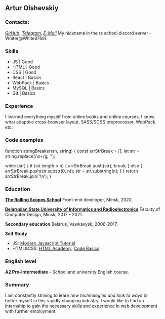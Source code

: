 ## Artur Olshevskiy

### Contacts:
[*GitHub*](https://github.com/White9769), [*Telegram*](https://t.me/White311), [*E-Mail*](mailto:white9769@gmail.com)
My nickname in the rs school discord server - White(@White9769).

### Skills
* JS | Good 
* HTML | Good
* CSS | Good
* React | Basics
* WebPack | Basics
* MySQL | Basics
* Git | Basics

### Experience
I learned everything myself from online books and online courses. I know what adaptive cross-browser layout, SASS/SCSS preprocessor, WebPack, etc.

### Code examples
function stringBreakers(n, string) {
  const arrStrBreak = [];
  let str = string.replace(/\s+/g, '');
  
  while (str) {
    if (str.length < n) {
        arrStrBreak.push(str);
        break;
    } else {
        arrStrBreak.push(str.substr(0, n));
        str = str.substring(n);
    }
}
  return arrStrBreak.join('\n');
}

### Education
[**The Rolling Scopes School**](https://school.rollingscopes.com/) Front-end developer, Minsk, 2020.

[**Belarusian State University of Informatics and Radioelectronics**](https://www.bsuir.by/en/) Faculty of Computer Design, Minsk, 2017 - 2021.

**Secondary education** Belarus, Vawkavysk, 2006-2017.

**Self Study**
* JS: [Modern Javascript Tutorial](http://learn.javascript.ru/)
* HTML&CSS: [HTML Academy](http://htmlacademy.ru), [Code Basics](https://ru.code-basics.com/)

### English level
**A2 Pre-Intermediate** - School and university English course.

### Summary
I am constantly striving to learn *new technologies and look to ways* to better myself in this rapidly changing industry. I would like to find an internship to gain the necessary skills and experience in web development with further employment.
